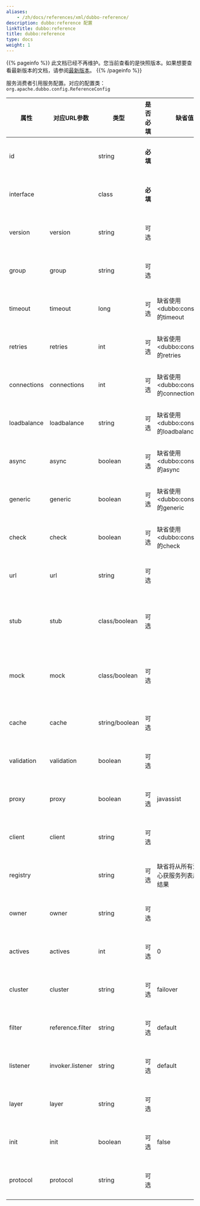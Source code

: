 ```yaml
---
aliases:
    - /zh/docs/references/xml/dubbo-reference/
description: dubbo:reference 配置
linkTitle: dubbo:reference
title: dubbo:reference
type: docs
weight: 1
---
```




{{% pageinfo %}} 此文档已经不再维护。您当前查看的是快照版本。如果想要查看最新版本的文档，请参阅[最新版本](/zh-cn/docs3-v2/java-sdk/reference-manual/config/properties/#reference)。
{{% /pageinfo %}}

服务消费者引用服务配置。对应的配置类： `org.apache.dubbo.config.ReferenceConfig`

| 属性 | 对应URL参数 | 类型 | 是否必填 | 缺省值 | 作用 | 描述 | 兼容性 |
| --- | --- | ---- | --- | --- | --- | --- | --- |
| id | | string | <b>必填</b> | | 配置关联 | 服务引用BeanId | 1.0.0以上版本  |
| interface | | class | <b>必填</b> | | 服务发现 | 服务接口名 | 1.0.0以上版本  |
| version | version | string | 可选 | | 服务发现 | 服务版本，与服务提供者的版本一致 | 1.0.0以上版本  |
| group | group | string | 可选 | | 服务发现 | 服务分组，当一个接口有多个实现，可以用分组区分，必需和服务提供方一致 | 1.0.7以上版本  |
| timeout | timeout | long | 可选 | 缺省使用&lt;dubbo:consumer&gt;的timeout | 性能调优 | 服务方法调用超时时间(毫秒) | 1.0.5以上版本  |
| retries | retries | int | 可选 | 缺省使用&lt;dubbo:consumer&gt;的retries | 性能调优 | 远程服务调用重试次数，不包括第一次调用，不需要重试请设为0 | 2.0.0以上版本  |
| connections | connections | int | 可选 | 缺省使用&lt;dubbo:consumer&gt;的connections | 性能调优 | 对每个提供者的最大连接数，rmi、http、hessian等短连接协议表示限制连接数，dubbo等长连接协表示建立的长连接个数 | 2.0.0以上版本  |
| loadbalance | loadbalance | string | 可选 | 缺省使用&lt;dubbo:consumer&gt;的loadbalance | 性能调优 | 负载均衡策略，可选值：random,roundrobin,leastactive，分别表示：随机，轮询，最少活跃调用 | 2.0.0以上版本  |
| async | async | boolean | 可选 | 缺省使用&lt;dubbo:consumer&gt;的async | 性能调优 | 是否异步执行，不可靠异步，只是忽略返回值，不阻塞执行线程 | 2.0.0以上版本  |
| generic | generic | boolean | 可选 | 缺省使用&lt;dubbo:consumer&gt;的generic | 服务治理 | 是否缺省泛化接口，如果为泛化接口，将返回GenericService | 2.0.0以上版本  |
| check | check | boolean | 可选 | 缺省使用&lt;dubbo:consumer&gt;的check | 服务治理 | 启动时检查提供者是否存在，true报错，false忽略 | 2.0.0以上版本  |
| url | url | string | 可选 | | 服务治理 | 点对点直连服务提供者地址，将绕过注册中心 | 1.0.6以上版本  |
| stub | stub | class/boolean | 可选 | | 服务治理 | 服务接口客户端本地代理类名，用于在客户端执行本地逻辑，如本地缓存等，该本地代理类的构造函数必须允许传入远程代理对象，构造函数如：public XxxServiceLocal(XxxService xxxService) | 2.0.0以上版本  |
| mock | mock | class/boolean | 可选 | | 服务治理 | 服务接口调用失败Mock实现类名，该Mock类必须有一个无参构造函数，与Local的区别在于，Local总是被执行，而Mock只在出现非业务异常(比如超时，网络异常等)时执行，Local在远程调用之前执行，Mock在远程调用后执行。 | Dubbo1.0.13及其以上版本支持  |
| cache | cache | string/boolean | 可选 | | 服务治理 | 以调用参数为key，缓存返回结果，可选：lru, threadlocal, jcache等 | Dubbo2.1.0及其以上版本支持  |
| validation | validation | boolean | 可选 | | 服务治理 | 是否启用JSR303标准注解验证，如果启用，将对方法参数上的注解进行校验 | Dubbo2.1.0及其以上版本支持  |
| proxy | proxy | boolean | 可选 | javassist | 性能调优 | 选择动态代理实现策略，可选：javassist, jdk | 2.0.2以上版本  |
| client | client | string | 可选 | | 性能调优 | 客户端传输类型设置，如Dubbo协议的netty或mina。 | Dubbo2.0.0以上版本支持  |
| registry | | string | 可选 | 缺省将从所有注册中心获服务列表后合并结果 | 配置关联 | 从指定注册中心注册获取服务列表，在多个注册中心时使用，值为&lt;dubbo:registry&gt;的id属性，多个注册中心ID用逗号分隔 | 2.0.0以上版本  |
| owner | owner | string | 可选 | | 服务治理 | 调用服务负责人，用于服务治理，请填写负责人公司邮箱前缀 | 2.0.5以上版本  |
| actives | actives | int | 可选 | 0 | 性能调优 | 每服务消费者每服务每方法最大并发调用数 | 2.0.5以上版本  |
| cluster | cluster | string | 可选 | failover | 性能调优 | 集群方式，可选：failover/failfast/failsafe/failback/forking | 2.0.5以上版本  |
| filter | reference.filter | string | 可选 | default | 性能调优 | 服务消费方远程调用过程拦截器名称，多个名称用逗号分隔 | 2.0.5以上版本  |
| listener | invoker.listener | string | 可选 | default | 性能调优 | 服务消费方引用服务监听器名称，多个名称用逗号分隔 | 2.0.5以上版本  |
| layer | layer | string | 可选 | | 服务治理 | 服务调用者所在的分层。如：biz、dao、intl:web、china:acton。 | 2.0.7以上版本  |
| init | init | boolean | 可选 | false | 性能调优 | 是否在afterPropertiesSet()时饥饿初始化引用，否则等到有人注入或引用该实例时再初始化。 | 2.0.10以上版本  |
| protocol | protocol | string | 可选 | | 服务治理 | 只调用指定协议的服务提供方，其它协议忽略。 | 2.2.0以上版本 |